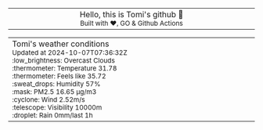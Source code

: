 
<div align="center">
<table>
<tbody>
<td align="center">
<img width="2000" height="0"><br>
Hello, this is Tomi's github 👋<br>
<sup>Built with ❤️, GO & Github Actions</sup><br>
<img width="2000" height="0">
</td>
</tbody>
</table>
</div>
<table>
<tbody>
<td align="left">
<img width="2000" height="0"><br>
Tomi's weather conditions<br>
<sup>Updated at 2024-10-07T07:36:32Z</sup><br>
<sup>:low_brightness: Overcast Clouds</sup><br>
<sup>:thermometer: Temperature 31.78 </sup><br>
<sup>:thermometer: Feels like 35.72</sup><br>
<sup>:sweat_drops: Humidity 57%</sup><br>
<sup>:mask: PM2.5 16.65 μg/m3</sup><br>
<sup>:cyclone: Wind 2.52m/s </sup><br>
<sup>:telescope: Visibility 10000m </sup><br>
<sup>:droplet: Rain 0mm/last 1h </sup><br>
<img width="2000" height="0">
</td>
<td align="left">
<img width="2000" height="0"><br>
<br>
<img width="2000" height="0">
</td>
</tbody>
</table>
</div>
    